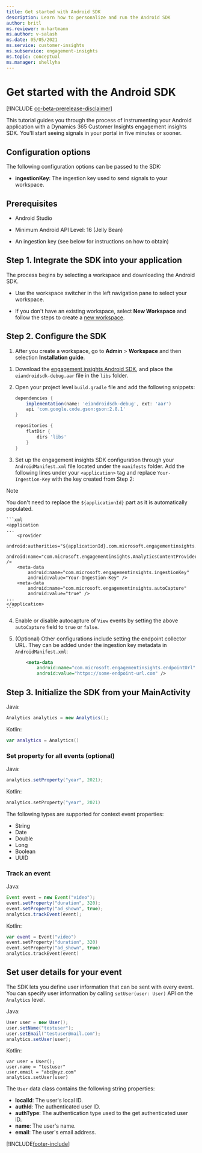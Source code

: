 ```yaml
---
title: Get started with Android SDK
description: Learn how to personalize and run the Android SDK
author: britl
ms.reviewer: m-hartmann
ms.author: v-salash
ms.date: 05/05/2021
ms.service: customer-insights
ms.subservice: engagement-insights 
ms.topic: conceptual
ms.manager: shellyha
---
```

# Get started with the Android SDK

[!INCLUDE [cc-beta-prerelease-disclaimer](includes/cc-beta-prerelease-disclaimer.md)]

This tutorial guides you through the process of instrumenting your Android application with a Dynamics 365 Customer Insights engagement insights SDK. You'll start seeing signals in your portal in five minutes or sooner.

## Configuration options
The following configuration options can be passed to the SDK:

- **ingestionKey**: The ingestion key used to send signals to your workspace.

## Prerequisites

- Android Studio

- Minimum Android API Level: 16 (Jelly Bean)

- An ingestion key (see below for instructions on how to obtain)

## Step 1. Integrate the SDK into your application
The process begins by selecting a workspace and downloading the Android SDK.

- Use the workspace switcher in the left navigation pane to select your workspace.

 - If you don't have an existing workspace, select  **New Workspace** and follow the steps to create a [new workspace](create-workspace.md).

## Step 2. Configure the SDK

1. After you create a workspace, go to **Admin** > **Workspace** and then selection  **Installation guide**. 

<!-- Brittany, per your note, I deleted the ingestion key information. Does the user copy code or just download the SDK here?--> 

1. Download the [engagement insights Android SDK](https://download.pi.dynamics.com/sdk/EI-SDKs/ei-android-sdk.zip), and place the `eiandroidsdk-debug.aar` file in the `libs` folder.

1. Open your project level `build.gradle` file and add the following snippets:
    ```gradle
    dependencies {
        implementation(name: 'eiandroidsdk-debug', ext: 'aar')
        api 'com.google.code.gson:gson:2.8.1'
    }

    repositories {
        flatDir {
            dirs 'libs'
        }
    }
    ```

1. Set up the engagement insights SDK configuration through your `AndroidManifest.xml` file located under the `manifests` folder. Add the following lines under your `<application>` tag and replace `Your-Ingestion-Key` with the key created from Step 2:

<!-- Brittany, remove "replace `Your-Ingestion-Key` with the key created from Step 2" above?-->

   > [!NOTE]
   > You don't need to replace the `${applicationId}` part as it is automatically populated.
   

    ```xml
    <application
    ...
        <provider
            android:authorities="${applicationId}.com.microsoft.engagementinsights.AnalyticsContentProvider"
            android:name="com.microsoft.engagementinsights.AnalyticsContentProvider" />
        <meta-data
            android:name="com.microsoft.engagementinsights.ingestionKey"
            android:value="Your-Ingestion-Key" />
        <meta-data
            android:name="com.microsoft.engagementinsights.autoCapture"
            android:value="true" />
    ...
    </application>
    ```

4. Enable or disable autocapture of `View` events by setting the above `autoCapture` field to `true` or `false`.

1. (Optional) Other configurations include setting the endpoint collector URL. They can be added under the ingestion key metadata in `AndroidManifest.xml`:
    ```xml
        <meta-data
            android:name="com.microsoft.engagementinsights.endpointUrl"
            android:value="https://some-endpoint-url.com" />
    ```

## Step 3. Initialize the SDK from your MainActivity
    
Java:
```java
Analytics analytics = new Analytics();
```

Kotlin:
```kotlin
var analytics = Analytics()
```

### Set property for all events (optional)
    
Java:
```java
analytics.setProperty("year", 2021);
```

Kotlin:
```kotlin
analytics.setProperty("year", 2021)
```

The following types are supported for context event properties:
- String
- Date
- Double
- Long
- Boolean
- UUID

### Track an event

Java:
```java
Event event = new Event("video");
event.setProperty("duration", 320);
event.setProperty("ad_shown", true);
analytics.trackEvent(event);
```

Kotlin:
```kotlin
var event = Event("video")
event.setProperty("duration", 320)
event.setProperty("ad_shown", true)
analytics.trackEvent(event)
```

## Set user details for your event

The SDK lets you define user information that can be sent with every event. You can specify user information by calling `setUser(user: User)` API on the `Analytics` level.

Java:
```java
User user = new User();
user.setName("testuser");
user.setEmail("testuser@mail.com");
analytics.setUser(user);
```

Kotlin:
```kotiln
var user = User();
user.name = "testuser"
user.email = "abc@xyz.com"
analytics.setUser(user)
```

The `User` data class contains the following string properties:

- **localId**: The user's local ID.
- **authId**: The authenticated user ID.
- **authType**: The authentication type used to the get authenticated user ID.
- **name**: The user's name.
- **email**: The user's email address.



[!INCLUDE[footer-include](../includes/footer-banner.md)]